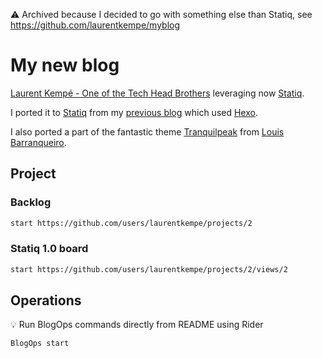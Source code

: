 ⚠️ Archived because I decided to go with something else than Statiq, see https://github.com/laurentkempe/myblog

# My new blog

[Laurent Kempé - One of the Tech Head Brothers](https://laurentkempe.com/) leveraging now [Statiq](http://statiq.dev/).

I ported it to [Statiq](http://statiq.dev/) from my [previous blog](https://github.com/laurentkempe/blog) which used [Hexo](https://hexo.io/).

I also ported a part of the fantastic theme [Tranquilpeak](https://github.com/LouisBarranqueiro/hexo-theme-tranquilpeak/) from [Louis Barranqueiro](https://github.com/LouisBarranqueiro).

## Project

### Backlog
```bash
start https://github.com/users/laurentkempe/projects/2
```

### Statiq 1.0 board
```bash
start https://github.com/users/laurentkempe/projects/2/views/2
```

## Operations

💡 Run BlogOps commands directly from README using Rider

```bash
BlogOps start
```
